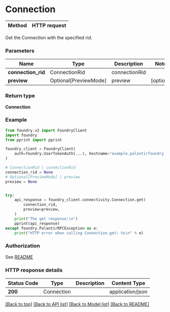 # Connection

Method | HTTP request |
------------- | ------------- |

Get the Connection with the specified rid.

### Parameters

Name | Type | Description  | Notes |
------------- | ------------- | ------------- | ------------- |
**connection_rid** | ConnectionRid | connectionRid |  |
**preview** | Optional[PreviewMode] | preview | [optional] |

### Return type
**Connection**

### Example

```python
from foundry.v2 import FoundryClient
import foundry
from pprint import pprint

foundry_client = FoundryClient(
    auth=foundry.UserTokenAuth(...), hostname="example.palantirfoundry.com"
)

# ConnectionRid | connectionRid
connection_rid = None
# Optional[PreviewMode] | preview
preview = None


try:
    api_response = foundry_client.connectivity.Connection.get(
        connection_rid,
        preview=preview,
    )
    print("The get response:\n")
    pprint(api_response)
except foundry.PalantirRPCException as e:
    print("HTTP error when calling Connection.get: %s\n" % e)

```



### Authorization

See [README](../../../README.md#authorization)

### HTTP response details
| Status Code | Type        | Description | Content Type |
|-------------|-------------|-------------|------------------|
**200** | Connection  |  | application/json |

[[Back to top]](#) [[Back to API list]](../../../README.md#apis-v2-link) [[Back to Model list]](../../../README.md#models-v2-link) [[Back to README]](../../../README.md)

